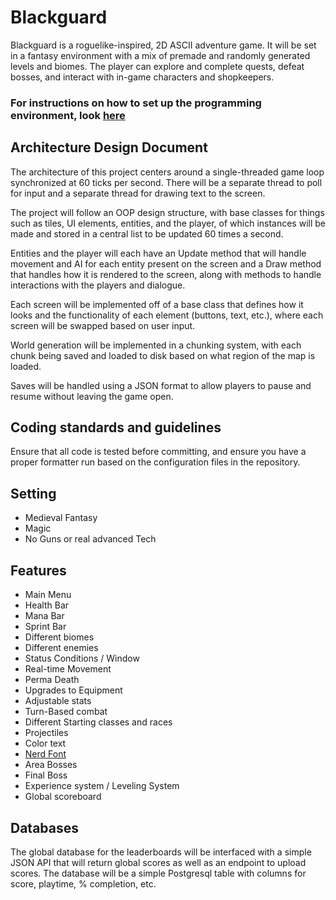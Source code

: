 ﻿# Blackguard
Blackguard is a roguelike-inspired, 2D ASCII adventure game. It will be set in a fantasy environment with a mix of premade and randomly generated levels and biomes. The player can explore and complete quests, defeat bosses, and interact with in-game characters and shopkeepers.

### For instructions on how to set up the programming environment, look [here](https://github.com/ppebb/isp2/blob/main/docs/setup.md)

## Architecture Design Document
The architecture of this project centers around a single-threaded game loop synchronized at 60 ticks per second. There will be a separate thread to poll for input and a separate thread for drawing text to the screen.

The project will follow an OOP design structure, with base classes for things such as tiles, UI elements, entities, and the player, of which instances will be made and stored in a central list to be updated 60 times a second.

Entities and the player will each have an Update method that will handle movement and AI for each entity present on the screen and a Draw method that handles how it is rendered to the screen, along with methods to handle interactions with the players and dialogue.

Each screen will be implemented off of a base class that defines how it looks and the functionality of each element (buttons, text, etc.), where each screen will be swapped based on user input.

World generation will be implemented in a chunking system, with each chunk being saved and loaded to disk based on what region of the map is loaded.

Saves will be handled using a JSON format to allow players to pause and resume without leaving the game open.

## Coding standards and guidelines
Ensure that all code is tested before committing, and ensure you have a proper formatter run based on the configuration files in the repository.

## Setting
- Medieval Fantasy
- Magic
- No Guns or real advanced Tech

## Features
- Main Menu
- Health Bar
- Mana Bar
- Sprint Bar
- Different biomes
- Different enemies
- Status Conditions / Window
- Real-time Movement
- Perma Death
- Upgrades to Equipment
- Adjustable stats
- Turn-Based combat
- Different Starting classes and races
- Projectiles
- Color text
- [Nerd Font](https://www.nerdfonts.com/)
- Area Bosses
- Final Boss
- Experience system / Leveling System
- Global scoreboard

## Databases
The global database for the leaderboards will be interfaced with a simple JSON API that will return global scores as well as an endpoint to upload scores. The database will be a simple Postgresql table with columns for score, playtime, % completion, etc.
